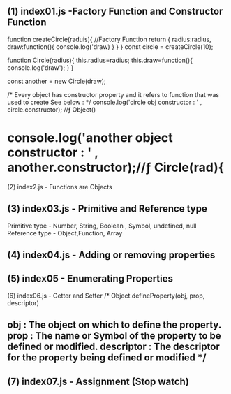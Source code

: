 (1) index01.js -Factory Function and Constructor Function
------------------------------------------

function createCircle(raduis){    //Factory Function
    return {
        radius:radius,
        draw:function(){
            console.log('draw)
        }
    }
}
const circle = createCircle(10);


function Circle(radius){
    this.radius=radius;
    this.draw=function(){
        console.log('draw');
    }
}

const another = new Circle(draw);

/*
Every object has constructor property and it refers to function that was used to create
See below :
*/
console.log('circle obj constructor : ' , circle.constructor);  //ƒ Object()

console.log('another object constructor : ' , another.constructor);//ƒ Circle(rad){
================================================================================================
(2) index2.js - Functions are Objects

(3) index03.js - Primitive and Reference type
---------------------------------------------
Primitive type - Number, String, Boolean , Symbol, undefined, null
Reference type - Object,Function, Array 

(4) index04.js - Adding or removing properties
------------------------------------------

(5) index05 - Enumerating Properties
------------------------------------------
(6) index06.js - Getter and Setter
/* Object.defineProperty(obj, prop, descriptor)

obj : The object on which to define the property.
prop : The name or Symbol of the property to be defined or modified.
descriptor : The descriptor for the property being defined or modified
 */
------------------------------------------
(7) index07.js - Assignment (Stop watch)
------------------------------------------
